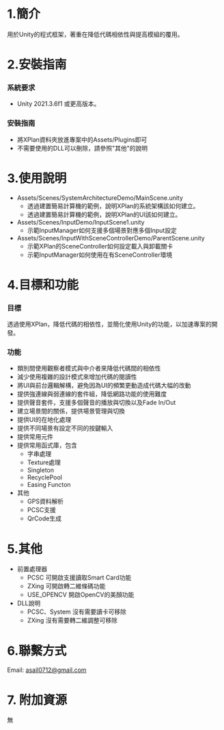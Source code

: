 # 1.簡介
用於Unity的程式框架，著重在降低代碼相依性與提高模組的覆用。
 
# 2.安裝指南
### 系統要求
- Unity 2021.3.6f1 或更高版本。
### 安裝指南
- 將XPlan資料夾放進專案中的Assets/Plugins即可
- 不需要使用的DLL可以刪除，請參照"其他"的說明
  
# 3.使用說明
- Assets/Scenes/SystemArchitectureDemo/MainScene.unity
  - 透過建置簡易計算機的範例，說明XPlan的系統架構該如何建立。
  - 透過建置簡易計算機的範例，說明XPlan的UI該如何建立。
- Assets/Scenes/InputDemo/InputScene1.unity
  - 示範InputManager如何支援多個場景對應多個Input設定 
- Assets/Scenes/InputWithSceneControllerDemo/ParentScene.unity
  - 示範XPlan的SceneController如何設定載入與卸載關卡
  - 示範InputManager如何使用在有SceneController環境
 
# 4.目標和功能
### 目標
透過使用XPlan，降低代碼的相依性，並簡化使用Unity的功能，以加速專案的開發。
### 功能
- 類別間使用觀察者模式與中介者來降低代碼間的相依性
- 減少使用複雜的設計模式來增加代碼的閱讀性
- 將UI與前台邏輯解構，避免因為UI的頻繁更動造成代碼大幅的改動
- 提供強連線與弱連線的套件組，降低網路功能的使用難度
- 提供聲音套件，支援多個聲音的播放與切換以及Fade In/Out
- 建立場景間的關係，提供場景管理與切換
- 提供UI的在地化處理
- 提供不同場景有設定不同的按鍵輸入
- 提供常用元件
- 提供常用函式庫，包含
  - 字串處理
  - Texture處理
  - Singleton
  - RecyclePool
  - Easing Functon
- 其他 
  - GPS資料解析
  - PCSC支援
  - QrCode生成
# 5.其他
- 前置處理器
  - PCSC 可開啟支援讀取Smart Card功能
  - ZXing 可開啟轉二維條碼功能
  - USE_OPENCV 開啟OpenCV的美顏功能
- DLL說明
  - PCSC、System 沒有需要讀卡可移除
  - ZXing 沒有需要轉二維調整可移除

# 6.聯繫方式
Email: asail0712@gmail.com

# 7. 附加資源
無

